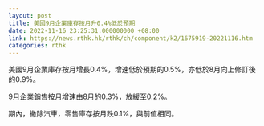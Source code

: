 ```yaml
---
layout: post
title: 美國9月企業庫存按月升0.4%低於預期
date: 2022-11-16 23:25:31.000000000 +08:00
link: https://news.rthk.hk/rthk/ch/component/k2/1675919-20221116.htm
categories: rthk
---
```


美國9月企業庫存按月增長0.4%，增速低於預期的0.5%，亦低於8月向上修訂後的0.9%。

9月企業銷售按月增速由8月的0.3%，放緩至0.2%。

期內，撇除汽車，零售庫存按月跌0.1%，與前值相同。
